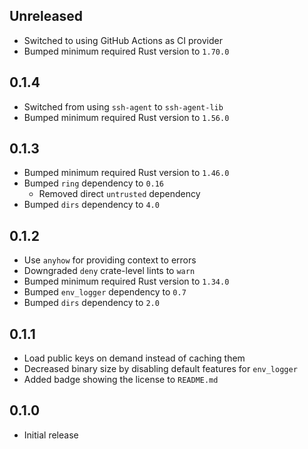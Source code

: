 Unreleased
----------
- Switched to using GitHub Actions as CI provider
- Bumped minimum required Rust version to `1.70.0`


0.1.4
-----
- Switched from using `ssh-agent` to `ssh-agent-lib`
- Bumped minimum required Rust version to `1.56.0`


0.1.3
-----
- Bumped minimum required Rust version to `1.46.0`
- Bumped `ring` dependency to `0.16`
  - Removed direct `untrusted` dependency
- Bumped `dirs` dependency to `4.0`


0.1.2
-----
- Use `anyhow` for providing context to errors
- Downgraded `deny` crate-level lints to `warn`
- Bumped minimum required Rust version to `1.34.0`
- Bumped `env_logger` dependency to `0.7`
- Bumped `dirs` dependency to `2.0`


0.1.1
-----
- Load public keys on demand instead of caching them
- Decreased binary size by disabling default features for `env_logger`
- Added badge showing the license to `README.md`


0.1.0
-----
- Initial release
